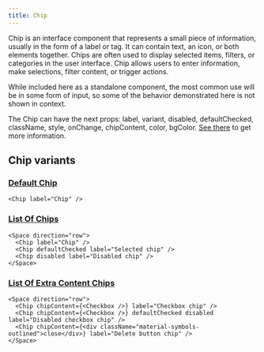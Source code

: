 ```yaml
---
title: Chip
---
```


Сhip is an interface component that represents a small piece of information, usually in the form of a label or tag. It can contain text, an icon, or both elements together. Chips are often used to display selected items, filters, or categories in the user interface. Chip allows users to enter information, make selections, filter content, or trigger actions.

While included here as a standalone component, the most common use will be in some form of input, so some of the behavior demonstrated here is not shown in context.

The Chip can have the next props: label, variant, disabled, defaultChecked, className, style, onChange, chipContent, color, bgColor. [See there](/storybook/?path=/docs/core-chip--docs) to get more information.

## Chip variants

### [Default Chip](/storybook/?path=/story/core-chip--default-chip)

```tsx
<Chip label="Chip" />
```

### [List Of Chips](/storybook/?path=/story/core-chip--list-of-chips)

```tsx
<Space direction="row">
  <Chip label="Chip" />
  <Chip defaultChecked label="Selected chip" />
  <Chip disabled label="Disabled chip" />
</Space>
```

### [List Of Extra Content Chips](/storybook/?path=/story/core-chip--list-of-extra-content-chips)

```tsx
<Space direction="row">
  <Chip chipContent={<Checkbox />} label="Сheckbox chip" />
  <Chip chipContent={<Checkbox />} defaultChecked disabled label="Disabled checkbox chip" />
  <Chip chipContent={<div className="material-symbols-outlined">close</div>} label="Delete button chip" />
</Space>
```
